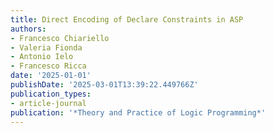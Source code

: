 ```yaml
---
title: Direct Encoding of Declare Constraints in ASP
authors:
- Francesco Chiariello
- Valeria Fionda
- Antonio Ielo
- Francesco Ricca
date: '2025-01-01'
publishDate: '2025-03-01T13:39:22.449766Z'
publication_types:
- article-journal
publication: '*Theory and Practice of Logic Programming*'
---
```

